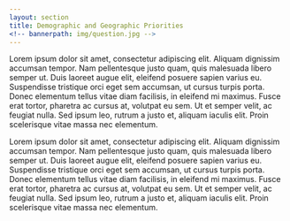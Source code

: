 ```yaml
---
layout: section
title: Demographic and Geographic Priorities
<!-- bannerpath: img/question.jpg -->
---
```

<link href='https://api.mapbox.com/mapbox.js/v2.2.2/mapbox.css' rel='stylesheet' />

<p>Lorem ipsum dolor sit amet, consectetur adipiscing elit. Aliquam dignissim accumsan tempor. Nam pellentesque justo quam, quis malesuada libero semper ut. Duis laoreet augue elit, eleifend posuere sapien varius eu. Suspendisse tristique orci eget sem accumsan, ut cursus turpis porta. Donec elementum tellus vitae diam facilisis, in eleifend mi maximus. Fusce erat tortor, pharetra ac cursus at, volutpat eu sem. Ut et semper velit, ac feugiat nulla. Sed ipsum leo, rutrum a justo et, aliquam iaculis elit. Proin scelerisque vitae massa nec elementum.</p>

<div id='map'></div>

<p>Lorem ipsum dolor sit amet, consectetur adipiscing elit. Aliquam dignissim accumsan tempor. Nam pellentesque justo quam, quis malesuada libero semper ut. Duis laoreet augue elit, eleifend posuere sapien varius eu. Suspendisse tristique orci eget sem accumsan, ut cursus turpis porta. Donec elementum tellus vitae diam facilisis, in eleifend mi maximus. Fusce erat tortor, pharetra ac cursus at, volutpat eu sem. Ut et semper velit, ac feugiat nulla. Sed ipsum leo, rutrum a justo et, aliquam iaculis elit. Proin scelerisque vitae massa nec elementum.</p>

<script src='https://api.mapbox.com/mapbox.js/v2.2.2/mapbox.js'></script>
<script src="js/main.js" type="text/javascript"></script>

<script>
	L.mapbox.accessToken = 'pk.eyJ1IjoiY21jZyIsImEiOiJlZTA1Mjg5MThhNzAwYjIwMzkzOTRhZmI0YzdhM2ZhNyJ9.qmfiogrh1Wu7_JlfoaSMKw';
	var map = L.mapbox.map('map', 'mapbox.streets')
	    .setView([41.831396, -87.610218], 9);
</script>